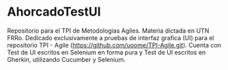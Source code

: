 # AhorcadoTestUI
Repositorio para el TPI de Metodologias Agiles. Materia dictada en UTN FRRo.
Dedicado exclusivamente a pruebas de interfaz grafica (UI) para el repositorio TPI - Agile (https://github.com/uoome/TPI-Agile.git).
Cuenta con Test de UI escritos en Selenium en forma pura y Test de UI escritos en Gherkin, utilizando Cucumber y Selenium. 
